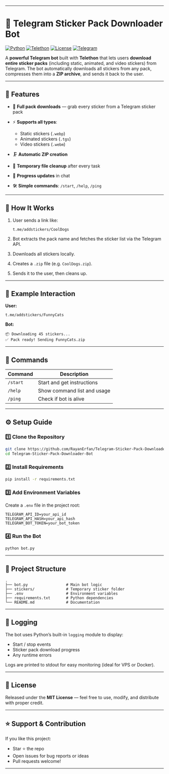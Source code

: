 
---

# 🧩 Telegram Sticker Pack Downloader Bot

[![Python](https://img.shields.io/badge/Python-3.10%2B-blue.svg)](https://www.python.org/)
[![Telethon](https://img.shields.io/badge/Telethon-Library-orange)](https://github.com/LonamiWebs/Telethon)
[![License](https://img.shields.io/badge/License-MIT-green.svg)](LICENSE)
[![Telegram](https://img.shields.io/badge/Telegram-Bot-blue?logo=telegram)](https://t.me)

A **powerful Telegram bot** built with **Telethon** that lets users **download entire sticker packs** (including static, animated, and video stickers) from Telegram.
The bot automatically downloads all stickers from any pack, compresses them into a **ZIP archive**, and sends it back to the user.

---

## 🚀 Features

* 🎨 **Full pack downloads** — grab every sticker from a Telegram sticker pack
* ⚡ **Supports all types**:

  * Static stickers (`.webp`)
  * Animated stickers (`.tgs`)
  * Video stickers (`.webm`)
* 🗜️ **Automatic ZIP creation**
* 🧹 **Temporary file cleanup** after every task
* 🔁 **Progress updates** in chat
* 🛠️ **Simple commands**: `/start`, `/help`, `/ping`

---

## 🧠 How It Works

1. User sends a link like:

   ```
   t.me/addstickers/CoolDogs
   ```
2. Bot extracts the pack name and fetches the sticker list via the Telegram API.
3. Downloads all stickers locally.
4. Creates a `.zip` file (e.g. `CoolDogs.zip`).
5. Sends it to the user, then cleans up.

---

## 💬 Example Interaction

**User:**

```
t.me/addstickers/FunnyCats
```

**Bot:**

```
📦 Downloading 45 stickers...
✅ Pack ready! Sending FunnyCats.zip
```

---

## 🧰 Commands

| Command  | Description                 |
| -------- | --------------------------- |
| `/start` | Start and get instructions  |
| `/help`  | Show command list and usage |
| `/ping`  | Check if bot is alive       |

---

## ⚙️ Setup Guide

### 1️⃣ Clone the Repository

```bash
git clone https://github.com/RayanErfan/Telegram-Sticker-Pack-Downloader-Bot.git
cd Telegram-Sticker-Pack-Downloader-Bot
```

### 2️⃣ Install Requirements

```bash
pip install -r requirements.txt
```

### 3️⃣ Add Environment Variables

Create a `.env` file in the project root:

```env
TELEGRAM_API_ID=your_api_id
TELEGRAM_API_HASH=your_api_hash
TELEGRAM_BOT_TOKEN=your_bot_token
```

### 4️⃣ Run the Bot

```bash
python bot.py
```

---

## 🧩 Project Structure

```
.
├── bot.py                 # Main bot logic
├── stickers/              # Temporary sticker folder
├── .env                   # Environment variables
├── requirements.txt       # Python dependencies
└── README.md              # Documentation
```

---

## 🧾 Logging

The bot uses Python’s built-in `logging` module to display:

* Start / stop events
* Sticker pack download progress
* Any runtime errors

Logs are printed to stdout for easy monitoring (ideal for VPS or Docker).

---

## 🪪 License

Released under the **MIT License** — feel free to use, modify, and distribute with proper credit.

---

## ⭐ Support & Contribution

If you like this project:

* Star ⭐ the repo
* Open issues for bug reports or ideas
* Pull requests welcome!

---
